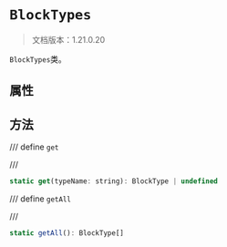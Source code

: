 # `BlockTypes`

> 文档版本：1.21.0.20

`BlockTypes`类。

## 属性

## 方法

/// define
`get`


///

```js
static get(typeName: string): BlockType | undefined
```


/// define
`getAll`


///

```js
static getAll(): BlockType[]
```

